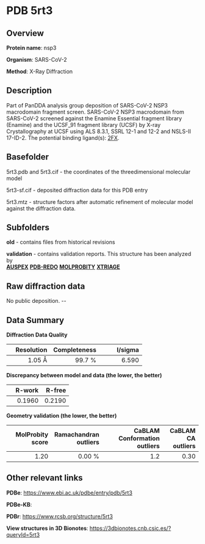 # PDB 5rt3

## Overview

**Protein name**: nsp3

**Organism**: SARS-CoV-2

**Method**: X-Ray Diffraction

## Description

Part of PanDDA analysis group deposition of SARS-CoV-2 NSP3 macrodomain fragment screen. SARS-CoV-2 NSP3 macrodomain from SARS-CoV-2 screened against the Enamine Essential fragment library (Enamine) and the UCSF_91 fragment library (UCSF) by X-ray Crystallography at UCSF using ALS 8.3.1, SSRL 12-1 and 12-2 and NSLS-II 17-ID-2. The potential binding ligand(s): [2FX](https://www.rcsb.org/ligand/2FX).

## Basefolder

5rt3.pdb and 5rt3.cif - the coordinates of the threedimensional molecular model

5rt3-sf.cif - deposited diffraction data for this PDB entry

5rt3.mtz - structure factors after automatic refinement of molecular model against the diffraction data.

## Subfolders



**old** - contains files from historical revisions

**validation** - contains validation reports. This structure has been analyzed by <br>[**AUSPEX**](https://github.com/thorn-lab/coronavirus_structural_task_force/tree/master/pdb/nsp3/SARS-CoV-2/5rt3/validation/auspex) [**PDB-REDO**](https://github.com/thorn-lab/coronavirus_structural_task_force/tree/master/pdb/nsp3/SARS-CoV-2/5rt3/validation/pdb-redo) [**MOLPROBITY**](https://github.com/thorn-lab/coronavirus_structural_task_force/tree/master/pdb/nsp3/SARS-CoV-2/5rt3/validation/molprobity) [**XTRIAGE**](https://github.com/thorn-lab/coronavirus_structural_task_force/blob/master/pdb/nsp3/SARS-CoV-2/5rt3/validation/Xtriage_output.log)   



## Raw diffraction data

No public deposition. --<br> 

## Data Summary
**Diffraction Data Quality**

|   | Resolution | Completeness| I/sigma |
|---|-------------:|----------------:|--------------:|
|   |1.05 Å|99.7  %|<img width=50/>6.590|

**Discrepancy between model and data (the lower, the better)**

|   | **R-work**| **R-free**   
|---|-------------:|----------------:|           
||  0.1960|  0.2190|

**Geometry validation (the lower, the better)**

|   |**MolProbity<br>score**| **Ramachandran<br>outliers** | **CaBLAM<br>Conformation outliers** | **CaBLAM<br>CA outliers** |
|---|-------------:|----------------:|----------------:|----------------:|
||  1.20|  0.00 %|1.2|0.30|

 

 



## Other relevant links 
**PDBe**:  https://www.ebi.ac.uk/pdbe/entry/pdb/5rt3

**PDBe-KB**:  
 
**PDBr**: https://www.rcsb.org/structure/5rt3 

**View structures in 3D Bionotes**: https://3dbionotes.cnb.csic.es/?queryId=5rt3

